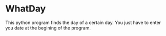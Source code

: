 # WhatDay
This python program finds the day of a certain day.
You just have to enter you date at the begining of the program.
